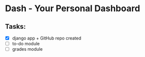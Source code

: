 # Dash - Your Personal Dashboard

## Tasks:
- [x] django app + GitHub repo created
- [ ] to-do module
- [ ] grades module
